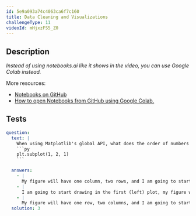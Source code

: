 ```yaml
---
id: 5e9a093a74c4063ca6f7c160
title: Data Cleaning and Visualizations
challengeType: 11
videoId: mHjxzFS5_Z0
---
```


## Description

<section id='description'>

*Instead of using notebooks.ai like it shows in the video, you can use Google Colab instead.*

More resources:

-   [Notebooks on GitHub](https://github.com/ine-rmotr-curriculum/data-cleaning-rmotr-freecodecamp)
-   [How to open Notebooks from GitHub using Google Colab.](https://colab.research.google.com/github/googlecolab/colabtools/blob/master/notebooks/colab-github-demo.ipynb)

</section>

## Tests

<section id='tests'>

````yml
question:
  text: |
    When using Matplotlib's global API, what does the order of numbers mean here?
    ```py
    plt.subplot(1, 2, 1)
    ```

  answers:
    - |
      My figure will have one column, two rows, and I am going to start drawing in the first (left) plot.
    - |
      I am going to start drawing in the first (left) plot, my figure will have two rows, and my figure will have one column.
    - |
      My figure will have one row, two columns, and I am going to start drawing in the first (left) plot.
  solution: 3
````

</section>
